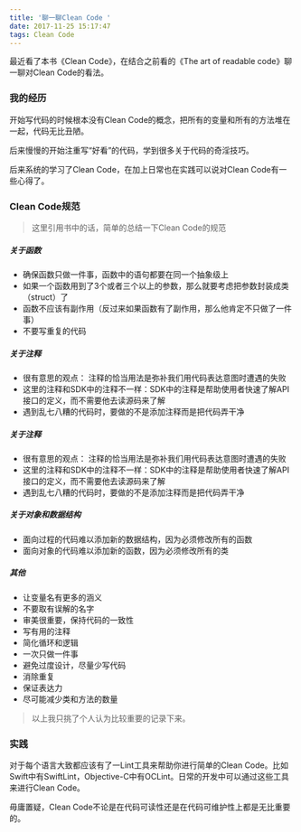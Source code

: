 ```yaml
---
title: '聊一聊Clean Code '
date: 2017-11-25 15:17:47
tags: Clean Code
---
```


最近看了本书《Clean Code》，在结合之前看的《The art of readable code》聊一聊对Clean Code的看法。

<!--more-->

### 我的经历
开始写代码的时候根本没有Clean Code的概念，把所有的变量和所有的方法堆在一起，代码无比丑陋。

后来慢慢的开始注重写“好看”的代码，学到很多关于代码的奇淫技巧。

后来系统的学习了Clean Code，在加上日常也在实践可以说对Clean Code有一些心得了。

### Clean Code规范

> 这里引用书中的话，简单的总结一下Clean Code的规范

##### 关于函数

- 确保函数只做一件事，函数中的语句都要在同一个抽象级上
- 如果一个函数用到了3个或者三个以上的参数，那么就要考虑把参数封装成类（struct）了
- 函数不应该有副作用（反过来如果函数有了副作用，那么他肯定不只做了一件事）
- 不要写重复的代码

##### 关于注释
- 很有意思的观点： 注释的恰当用法是弥补我们用代码表达意图时遭遇的失败
- 这里的注释和SDK中的注释不一样：SDK中的注释是帮助使用者快速了解API接口的定义，而不需要他去读源码来了解
- 遇到乱七八糟的代码时，要做的不是添加注释而是把代码弄干净

##### 关于注释
- 很有意思的观点： 注释的恰当用法是弥补我们用代码表达意图时遭遇的失败
- 这里的注释和SDK中的注释不一样：SDK中的注释是帮助使用者快速了解API接口的定义，而不需要他去读源码来了解
- 遇到乱七八糟的代码时，要做的不是添加注释而是把代码弄干净


##### 关于对象和数据结构
- 面向过程的代码难以添加新的数据结构，因为必须修改所有的函数
- 面向对象的代码难以添加新的函数，因为必须修改所有的类

##### 其他

- 让变量名有更多的涵义
- 不要取有误解的名字
- 审美很重要，保持代码的一致性
- 写有用的注释
- 简化循环和逻辑
- 一次只做一件事
- 避免过度设计，尽量少写代码
- 消除重复
- 保证表达力
- 尽可能减少类和方法的数量

> 以上我只挑了个人认为比较重要的记录下来。


### 实践

对于每个语言大致都应该有了一Lint工具来帮助你进行简单的Clean Code。比如Swift中有SwiftLint，Objective-C中有OCLint。日常的开发中可以通过这些工具来进行Clean Code。

毋庸置疑，Clean Code不论是在代码可读性还是在代码可维护性上都是无比重要的。
